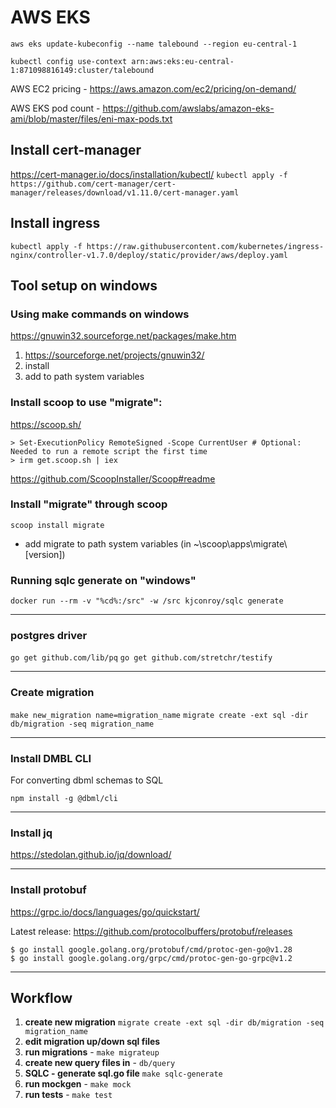 # AWS EKS 
`aws eks update-kubeconfig --name talebound --region eu-central-1`

`kubectl config use-context arn:aws:eks:eu-central-1:871098816149:cluster/talebound`

AWS EC2 pricing - https://aws.amazon.com/ec2/pricing/on-demand/

AWS EKS pod count - https://github.com/awslabs/amazon-eks-ami/blob/master/files/eni-max-pods.txt

## Install cert-manager
https://cert-manager.io/docs/installation/kubectl/
`kubectl apply -f https://github.com/cert-manager/cert-manager/releases/download/v1.11.0/cert-manager.yaml`

## Install ingress
`kubectl apply -f https://raw.githubusercontent.com/kubernetes/ingress-nginx/controller-v1.7.0/deploy/static/provider/aws/deploy.yaml`

## Tool setup on windows
### Using make commands on windows

https://gnuwin32.sourceforge.net/packages/make.htm

1. https://sourceforge.net/projects/gnuwin32/
2. install
3. add to path system variables

### Install scoop to use "migrate":
https://scoop.sh/
```
> Set-ExecutionPolicy RemoteSigned -Scope CurrentUser # Optional: Needed to run a remote script the first time
> irm get.scoop.sh | iex
```

https://github.com/ScoopInstaller/Scoop#readme


### Install "migrate" through scoop
` scoop install migrate `
- add migrate to path system variables (in ~\scoop\apps\migrate\ [version])

### Running sqlc generate on "windows"
`docker run --rm -v "%cd%:/src" -w /src kjconroy/sqlc generate`

---

### postgres driver
`go get github.com/lib/pq`
`go get github.com/stretchr/testify`

---
### Create migration

`make new_migration name=migration_name`
`migrate create -ext sql -dir db/migration -seq migration_name`

---
### Install DMBL CLI
For converting dbml schemas to SQL 

`npm install -g @dbml/cli`

---
### Install jq

https://stedolan.github.io/jq/download/

---
### Install protobuf
https://grpc.io/docs/languages/go/quickstart/

Latest release:
https://github.com/protocolbuffers/protobuf/releases

```
$ go install google.golang.org/protobuf/cmd/protoc-gen-go@v1.28
$ go install google.golang.org/grpc/cmd/protoc-gen-go-grpc@v1.2
```


---
## Workflow
1. **create new migration** `migrate create -ext sql -dir db/migration -seq migration_name`
2. **edit migration up/down sql files**
3. **run migrations** - `make migrateup`
4. **create new query files in** - `db/query`
5. **SQLC - generate sql.go file** `make sqlc-generate`
6. **run mockgen** - `make mock`
7. **run tests** - `make test`